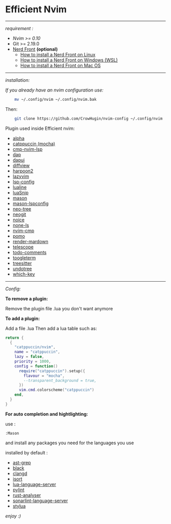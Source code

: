 # Efficient Nvim


---
*requirement :* 

- *Nvim >= 0.10*
- Git >= 2.19.0
- [Nerd Front](https://www.nerdfonts.com/font-downloads) **(optional)** 
     - [How to install a Nerd Front on Linux](https://gist.github.com/matthewjberger/7dd7e079f282f8138a9dc3b045ebefa0)
     - [How to install a Nerd Front on Windows (WSL)](https://www.reddit.com/r/linux4noobs/comments/m9bpbw/how_to_install_nerdfonts_in_wsl/) 
     - [How to install a Nerd Front on Mac OS](https://www.lorenzobettini.it/2025/06/install-nerd-fonts-on-macos-with-homebrew/)
---
*installation:*

*If you already have an nvim configuration use:*

```bash
	mv ~/.config/nvim ~/.config/nvim.bak
```

Then:

```bash
    git clone https://github.com/CrowHugin/nvim-config ~/.config/nvim
```

Plugin used inside Efficient nvim:
- [alpha](https://github.com/goolord/alpha-nvim)
- [catppuccin (mocha)](https://github.com/catppuccin/nvim)
- [cmp-nvim-lsp](https://github.com/hrsh7th/cmp-nvim-lsp)
- [dap](https://github.com/mfussenegger/nvim-dap)
- [dapui](https://github.com/rcarriga/nvim-dap-ui)
- [diffview](https://github.com/sindrets/diffview.nvim)
- [harpoon2](https://github.com/ThePrimeagen/harpoon)
- [lazyvim](https://github.com/folke/lazydev.nvim)
- [lsp-config](https://github.com/neovim/nvim-lspconfig)
- [lualine](https://github.com/nvim-lualine/lualine.nvim)
- [luaSnip](https://github.com/L3MON4D3/LuaSnip)
- [mason](https://github.com/mason-org/mason.nvim)
- [mason-lspconfig](https://github.com/mason-org/mason-lspconfig.nvim)
- [neo-tree](https://github.com/nvim-neo-tree/neo-tree.nvim)
- [neogit](https://github.com/NeogitOrg/neogit)
- [noice](https://github.com/folke/noice.nvim)
- [none-ls](https://github.com/nvimtools/none-ls.nvim)
- [nvim-cmp](https://github.com/hrsh7th/nvim-cmp)
- [pomo](https://github.com/epwalsh/pomo.nvim)
- [render-mardown](https://github.com/MeanderingProgrammer/render-markdown.nvim)
- [telescope](https://github.com/nvim-telescope/telescope.nvim)
- [todo-comments](https://github.com/folke/todo-comments.nvim)
- [toogleterm](https://github.com/akinsho/toggleterm.nvim)
- [treesitter](https://github.com/nvim-treesitter/nvim-treesitter)
- [undotree](https://github.com/jiaoshijie/undotree)
- [which-key](https://github.com/folke/which-key.nvim)

---
*Config:*

**To remove a plugin:** 

Remove the plugin file .lua you don't want anymore


**To add a plugin:**

Add a file .lua 
Then add a lua table such as:
```lua
return {
  {
    "catppuccin/nvim",
    name = "catppuccin",
    lazy = false,
    priority = 1000,
    config = function()
      require("catppuccin").setup({
        flavour = "mocha",
        --transparent_background = true,
      })
      vim.cmd.colorscheme("catppuccin")
    end,
  }
}
```

**For auto completion and hightlighting:**

use :

```
:Mason 
```
and install any packages you need for the languages you use

installed by default :
- [ast-grep](https://ast-grep.github.io/)
- [black](https://github.com/averms/black-nvim/tree/master)
- [clangd](https://clangd.llvm.org/)
- [isort](https://pycqa.github.io/isort/)
- [lua-language-server](https://github.com/LuaLS/lua-language-server/wiki)
- [pylint](https://pylint.readthedocs.io/en/stable/)
- [rust-analyser](https://rust-analyzer.github.io/book/)
- [sonarlint-language-server](https://github.com/SonarSource/sonarlint-language-server)
- [stylua](https://github.com/JohnnyMorganz/StyLua)


*enjoy :)*
